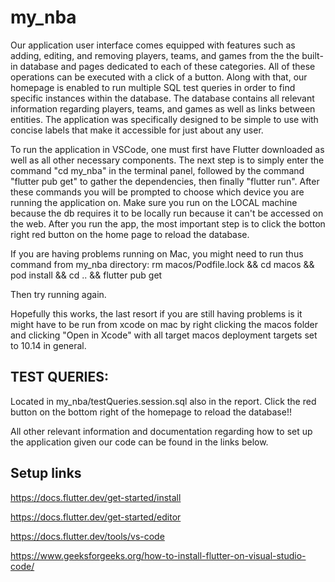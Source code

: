 
# my_nba

Our application user interface comes equipped with features such as adding, editing, and removing players, teams, and games from the the built-in database and pages dedicated to each of these categories. All of these operations can be executed with a click of a button. Along with that, our homepage is enabled to run multiple SQL test queries in order to find specific instances within the database. The database contains all relevant information regarding players, teams, and games as well as links between entities. The application was specifically designed to be simple to use with concise labels that make it accessible for just about any user.

To run the application in VSCode, one must first have Flutter downloaded as well as all other necessary components. The next step is to simply enter the command "cd my_nba" in the terminal panel, followed by the command "flutter pub get" to gather the dependencies, then finally "flutter run". After these commands you will be prompted to choose which device you are running the application on. Make sure you run on the LOCAL machine because the db requires it to be locally run because it can't be accessed on the web. After you run the app, the most important step is to click the botton right red button on the home page to reload the database.

If you are having problems running on Mac, you might need to run thus command from my_nba directory:
rm macos/Podfile.lock && cd macos && pod install && cd .. && flutter pub get

Then try running again.

Hopefully this works, the last resort if you are still having problems is it might have to be run from xcode on mac by right clicking the macos folder and clicking "Open in Xcode" with all target macos deployment targets set to 10.14 in general.

## TEST QUERIES: 
Located in my_nba/testQueries.session.sql also in the report.
Click the red button on the bottom right of the homepage to reload the database!!

All other relevant information and documentation regarding how to set up the application given our code can be found in the links below. 

## Setup links

https://docs.flutter.dev/get-started/install

https://docs.flutter.dev/get-started/editor

https://docs.flutter.dev/tools/vs-code

https://www.geeksforgeeks.org/how-to-install-flutter-on-visual-studio-code/
 
